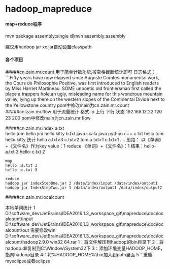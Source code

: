 # hadoop_mapreduce

#### map+reduce程序

mvn package assembly:single
  或mvn assembly:assembly

建议用hadoop jar xx.jar自动设置classpath

#### 各个项目
#####cn.zain.mr.count
    用于简单计数功能,按空格截断统计即可
    日志格式：
    ```Fifty years have now elapsed since Auguste Comtes monumental work, 
         the Cours de Philosophie Positive, was first introduced to English readers by Miss Harriet Martineau.
         SOME unpoetic old frontiersman first called the place a trappers hole,an ugly, 
         misleading name for this wondrous mountain valley, 
         lying up there on the western slopes of the Continental Divide next to the Yellowstone country
     pom中修改main为cn.zain.mr.count
#####cn.zain.mr.flow
    用于流量统计
    格式 ip  上行 下行  状态
        192.168.12.22  120 23 200
    pom中修改main为cn.zain.mr.flow

#####cn.zain.mr.index 
a.txt   
    hello tom
    hello jim
    hello kitty
b.txt
    java scala
    java python c++
c.txt
    hello tom
    hello kitty
统计 hello a.txt>3 c.txt>2
    tom a.txt>1 c.txt>1
    ....
思路：
    以《单词》+《文件名》作为key value：1
    reduce 《单词》+《文件名》：1
    结果：hello-a.txt 3
         hello-c.txt  2
    
    map
    hello :a.txt 3
    hello :c.txt 3
    
    reduce
    hadoop jar indexStepOne.jar 3 /data/index/input /data/index/output1
    hadoop jar IndexStepTwo.jar 1 /data/index/output1 /data/index/output2

#####cn.zain.mr.localcount

本地单词统计
1 D:\software_dev\JetBrains\IDEA2016.1.3_workspace_git\mapreduce\doc\localcount\input D:\software_dev\JetBrains\IDEA2016.1.3_workspace_git\mapreduce\doc\localcount\out
需要修改win
D:\software_dev\JetBrains\IDEA2016.1.3_workspace_git\mapreduce\doc\localcount\hadoop2.9.0 win32 64.rar
1：将文件解压到hadoop的bin目录下
2：将hadoop.dll复制到C:\Window\System32下
3：添加环境变量HADOOP_HOME，指向hadoop目录
4：将%HADOOP_HOME%\bin加入到path里面
5：重启myeclipse或者eclipse